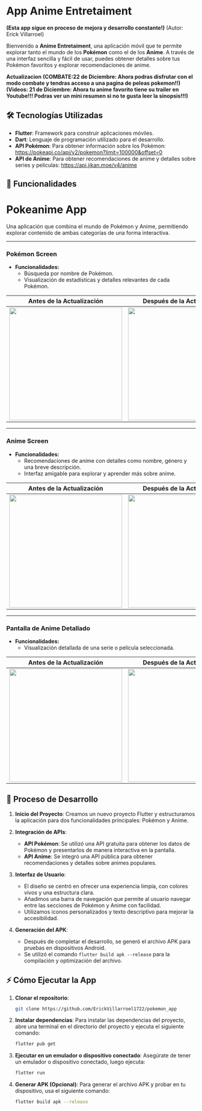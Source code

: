 # App Anime Entretaiment
**(Esta app sigue en proceso de mejora y desarrollo constante!)**
(Autor: Erick Villarroel)

Bienvenido a **Anime Entretaiment**, una aplicación móvil que te permite explorar tanto el mundo de los **Pokémon** como el de los **Anime**. A través de una interfaz sencilla y fácil de usar, puedes obtener detalles sobre tus Pokémon favoritos y explorar recomendaciones de anime.

**Actualizacion**
**(COMBATE:22 de Diciembre: Ahora podras disfrutar con el modo combate y tendras acceso a una pagina de peleas pokemon!!)**
**(Videos: 21 de Diciembre: Ahora tu anime favorito tiene su trailer en Youtube!!! Podras ver un mini resumen si no te gusta leer la sinopsis!!!)**

## 🛠️ Tecnologías Utilizadas

- **Flutter**: Framework para construir aplicaciones móviles.
- **Dart**: Lenguaje de programación utilizado para el desarrollo.
- **API Pokémon**: Para obtener información sobre los Pokémon: https://pokeapi.co/api/v2/pokemon?limit=100000&offset=0
- **API de Anime**: Para obtener recomendaciones de anime y detalles sobre series y películas: https://api.jikan.moe/v4/anime

## 📱 Funcionalidades
# Pokeanime App

Una aplicación que combina el mundo de Pokémon y Anime, permitiendo explorar contenido de ambas categorías de una forma interactiva.

---

### **Pokémon Screen**
- **Funcionalidades:**
  - Búsqueda por nombre de Pokémon.
  - Visualización de estadísticas y detalles relevantes de cada Pokémon.

| Antes de la Actualización                           | Después de la Actualización                            |
|-----------------------------------------------------|-------------------------------------------------------|
| <img src="https://github.com/user-attachments/assets/1e0300cf-375b-4955-b0a5-f49f94480ad2" width="300" /> | <img src="https://github.com/user-attachments/assets/ce3b0c80-7c23-4eac-860c-75876f202c38" width="300" /> |

---

### **Anime Screen**
- **Funcionalidades:**
  - Recomendaciones de anime con detalles como nombre, género y una breve descripción.
  - Interfaz amigable para explorar y aprender más sobre anime.

| Antes de la Actualización                           | Después de la Actualización                            |
|-----------------------------------------------------|-------------------------------------------------------|
| <img src="https://github.com/user-attachments/assets/6f8f612d-88b8-4aae-934b-5c31dfdc7b71" width="300" /> | <img src="https://github.com/user-attachments/assets/39b91d40-549f-4bbc-90f8-58fc09dad381" width="300" /> |

---

### **Pantalla de Anime Detallado**
- **Funcionalidades:**
  - Visualización detallada de una serie o película seleccionada.

| Antes de la Actualización                           | Después de la Actualización                            |
|-----------------------------------------------------|-------------------------------------------------------|
| <img src="https://github.com/user-attachments/assets/61f7d46b-72b3-4e8f-b364-4113fbf19523" width="300" /> | <img src="https://github.com/user-attachments/assets/c61ccb25-ebce-4dca-8aa3-f00f4f5f0c60" width="300" /> |


## 🚀 Proceso de Desarrollo

1. **Inicio del Proyecto**: Creamos un nuevo proyecto Flutter y estructuramos la aplicación para dos funcionalidades principales: Pokémon y Anime.
2. **Integración de APIs**:
   - **API Pokémon**: Se utilizó una API gratuita para obtener los datos de Pokémon y presentarlos de manera interactiva en la pantalla.
   - **API Anime**: Se integró una API pública para obtener recomendaciones y detalles sobre animes populares.
3. **Interfaz de Usuario**:
   - El diseño se centró en ofrecer una experiencia limpia, con colores vivos y una estructura clara.
   - Añadimos una barra de navegación que permite al usuario navegar entre las secciones de Pokémon y Anime con facilidad.
   - Utilizamos iconos personalizados y texto descriptivo para mejorar la accesibilidad.

4. **Generación del APK**:
   - Después de completar el desarrollo, se generó el archivo APK para pruebas en dispositivos Android.
   - Se utilizó el comando `flutter build apk --release` para la compilación y optimización del archivo.

## ⚡ Cómo Ejecutar la App

1. **Clonar el repositorio**:
   ```bash
   git clone https://github.com/ErickVillarroel1722/pokemon_app 

2. **Instalar dependencias**:
    Para instalar las dependencias del proyecto, abre una terminal en el directorio del proyecto y ejecuta el siguiente comando:
    ```bash
    flutter pub get
    ```

3. **Ejecutar en un emulador o dispositivo conectado**:
    Asegúrate de tener un emulador o dispositivo conectado, luego ejecuta:
    ```bash
    flutter run
    ```

4. **Generar APK (Opcional)**:
    Para generar el archivo APK y probar en tu dispositivo, usa el siguiente comando:
    ```bash
    flutter build apk --release
    ```

